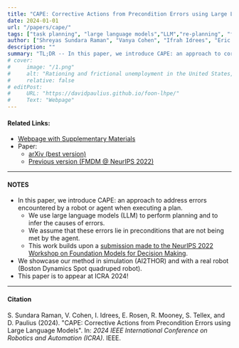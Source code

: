 ```yaml
---
title: "CAPE: Corrective Actions from Precondition Errors using Large Language Models"
date: 2024-01-01
url: "/papers/cape/"
tags: ["task planning", "large language models","LLM","re-planning", "few-shot planning"]
author: ["Shreyas Sundara Raman", "Vanya Cohen", "Ifrah Idrees", "Eric Rosen", "Ray Mooney", "Stefanie Tellex", "David Paulius"]
description: ""
summary: "TL;DR -- In this paper, we introduce CAPE: an approach to correct errors encountered during robot plan execution. We exploit the ability of large language models to generate high-level plans and to reason about causes of errors."
# cover:
#     image: "/1.png"
#     alt: "Rationing and frictional unemployment in the United States, 1964–2009"
#     relative: false
# editPost:
#     URL: "https://davidpaulius.github.io/foon-lhpe/"
#     Text: "Webpage"
---
```


#### Related Links:

+ [Webpage with Supplementary Materials](https://shreyas-s-raman.github.io/CAPE/)
+ Paper:
  + [arXiv (best version)](https://arxiv.org/abs/2211.09935)
  + [Previous version (FMDM @ NeurIPS 2022)](https://openreview.net/forum?id=cMDMRBe1TKs)

---

#### NOTES

+ In this paper, we introduce CAPE: an approach to address errors encountered by a robot or agent when executing a plan.
  + We use large language models (LLM) to perform planning and to infer the causes of errors.
  + We assume that these errors lie in preconditions that are not being met by the agent.
  + This work builds upon a [submission made to the NeurIPS 2022 Workshop on Foundation Models for Decision Making](https://openreview.net/forum?id=cMDMRBe1TKs).
+ We showcase our method in simulation (AI2THOR) and with a real robot (Boston Dynamics Spot quadruped robot).
+ This paper is to appear at ICRA 2024!

---

#### Citation

S. Sundara Raman, V. Cohen, I. Idrees, E. Rosen, R. Mooney, S. Tellex, and D. Paulius (2024). "CAPE: Corrective Actions from Precondition Errors using Large Language Models". In: *2024 IEEE International Conference on Robotics and Automation (ICRA)*. IEEE.

